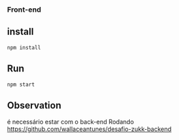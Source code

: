 
### Front-end

## install 
```
npm install
```
## Run
```
npm start
```
## Observation
é necessário estar com o back-end Rodando
https://github.com/wallaceantunes/desafio-zukk-backend
